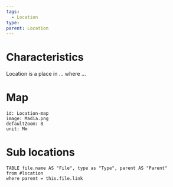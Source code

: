 ```yaml
---
tags:
  - Location
type: 
parent: Location
---
```

# Characteristics
Location is a place in ... where ...
# Map
```leaflet
id: Location-map
image: Madia.png
defaultZoom: 8
unit: Mm
```
# Sub locations
```dataview
TABLE file.name AS "File", type as "Type", parent AS "Parent"
from #location
where parent = this.file.link
```